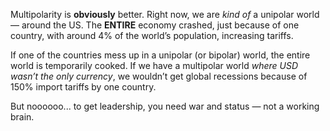 Multipolarity is **obviously** better. Right now, we are *kind of* a unipolar world — around the US. The **ENTIRE** economy crashed, just because of one country, with around 4% of the world’s population, increasing tariffs.

If one of the countries mess up in a unipolar (or bipolar) world, the entire world is temporarily cooked. If we have a multipolar world *where USD wasn’t the only currency*, we wouldn’t get global recessions because of 150% import tariffs by one country.

But noooooo... to get leadership, you need war and status — not a working brain.
